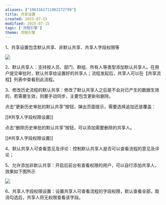 ```yaml
---
aliases: ["1963161711902272799"]
title: 共享设置
created: 2025-07-15
modified: 2025-07-15
tags: ['流程引擎']
theme: 流程引擎
---
```


1、共享设置包含默认共享、非默认共享、共享人字段权限等

![](https://myhelpdoc.oss-cn-heyuan.aliyuncs.com/mdimages/56543d781e8cffae5e03f54e8b00207d.jpg)

2、默认共享人：支持按人员、部门、群组、所有人等类型添加默认共享人。在用户提交审批时，默认共享给设置好的共享人；流程发起后，共享人可以在【共享流程】列表中查看到此流程。

3、修改历史流程的默认共享：修改了默认共享人之后是不会对已产生的数据生效的，若需要生效，则要手动同步，主要包含更新和删除。

点击“更新历史审批的默认共享”按钮，弹出页面提示，需要选择追加还是覆盖：

[[#共享人字段权限设置]]

点击“删除历史审批的默认共享”按钮，可以添加需要删除的共享人。

[[#共享人字段权限设置]]

4、默认共享人可查看意见及评论：控制默认共享人是否可以查看流程的意见及评论；

5、允许添加非默认共享：开启后前台有查看权限的用户，可以自行添加共享人，效果如下图所示

![](https://myhelpdoc.oss-cn-heyuan.aliyuncs.com/mdimages/e9c0a159ab5e4847c6c4367fd4de02d3.jpg)

6、共享人字段权限设置：设置共享人可查看流程的字段权限，默认查看全部，取消勾选后，共享人将无权限查看该字段。

